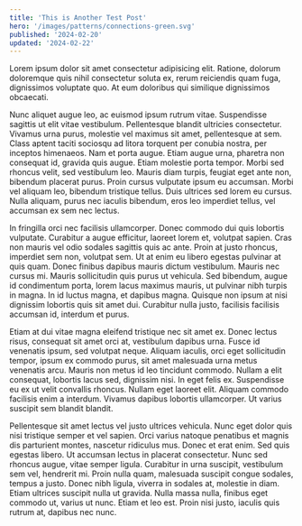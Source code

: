 ```yaml
---
title: 'This is Another Test Post'
hero: '/images/patterns/connections-green.svg'
published: '2024-02-20'
updated: '2024-02-22'
---
```


Lorem ipsum dolor sit amet consectetur adipisicing elit. Ratione, dolorum doloremque quis nihil consectetur soluta ex, rerum reiciendis quam fuga, dignissimos voluptate quo. At eum doloribus qui similique dignissimos obcaecati.

Nunc aliquet augue leo, ac euismod ipsum rutrum vitae. Suspendisse sagittis ut elit vitae vestibulum. Pellentesque blandit ultricies consectetur. Vivamus urna purus, molestie vel maximus sit amet, pellentesque at sem. Class aptent taciti sociosqu ad litora torquent per conubia nostra, per inceptos himenaeos. Nam et porta augue. Etiam augue urna, pharetra non consequat id, gravida quis augue. Etiam molestie porta tempor. Morbi sed rhoncus velit, sed vestibulum leo. Mauris diam turpis, feugiat eget ante non, bibendum placerat purus. Proin cursus vulputate ipsum eu accumsan. Morbi vel aliquam leo, bibendum tristique tellus. Duis ultrices sed lorem eu cursus. Nulla aliquam, purus nec iaculis bibendum, eros leo imperdiet tellus, vel accumsan ex sem nec lectus.

In fringilla orci nec facilisis ullamcorper. Donec commodo dui quis lobortis vulputate. Curabitur a augue efficitur, laoreet lorem et, volutpat sapien. Cras non mauris vel odio sodales sagittis quis ac ante. Proin at justo rhoncus, imperdiet sem non, volutpat sem. Ut at enim eu libero egestas pulvinar at quis quam. Donec finibus dapibus mauris dictum vestibulum. Mauris nec cursus mi. Mauris sollicitudin quis purus ut vehicula. Sed bibendum, augue id condimentum porta, lorem lacus maximus mauris, ut pulvinar nibh turpis in magna. In id luctus magna, et dapibus magna. Quisque non ipsum at nisi dignissim lobortis quis sit amet dui. Curabitur nulla justo, facilisis facilisis accumsan id, interdum et purus.

Etiam at dui vitae magna eleifend tristique nec sit amet ex. Donec lectus risus, consequat sit amet orci at, vestibulum dapibus urna. Fusce id venenatis ipsum, sed volutpat neque. Aliquam iaculis, orci eget sollicitudin tempor, ipsum ex commodo purus, sit amet malesuada urna metus venenatis arcu. Mauris non metus id leo tincidunt commodo. Nullam a elit consequat, lobortis lacus sed, dignissim nisi. In eget felis ex. Suspendisse eu ex ut velit convallis rhoncus. Nullam eget laoreet elit. Aliquam commodo facilisis enim a interdum. Vivamus dapibus lobortis ullamcorper. Ut varius suscipit sem blandit blandit.

Pellentesque sit amet lectus vel justo ultrices vehicula. Nunc eget dolor quis nisi tristique semper et vel sapien. Orci varius natoque penatibus et magnis dis parturient montes, nascetur ridiculus mus. Donec et erat enim. Sed quis egestas libero. Ut accumsan lectus in placerat consectetur. Nunc sed rhoncus augue, vitae semper ligula. Curabitur in urna suscipit, vestibulum sem vel, hendrerit mi. Proin nulla quam, malesuada suscipit congue sodales, tempus a justo. Donec nibh ligula, viverra in sodales at, molestie in diam. Etiam ultrices suscipit nulla ut gravida. Nulla massa nulla, finibus eget commodo ut, varius ut nunc. Etiam et leo est. Proin nisi justo, iaculis quis rutrum at, dapibus nec nunc.
